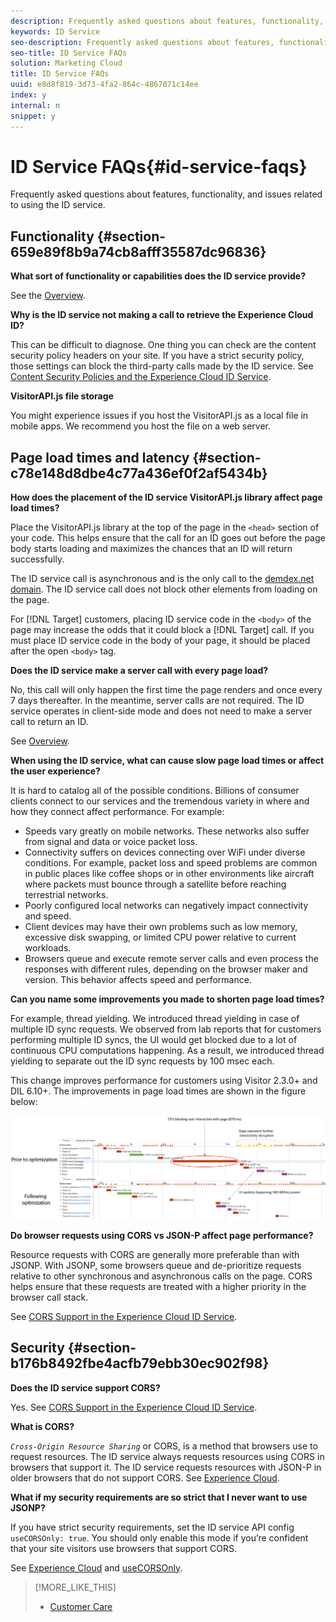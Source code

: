 ```yaml
---
description: Frequently asked questions about features, functionality, and issues related to using the ID service.
keywords: ID Service
seo-description: Frequently asked questions about features, functionality, and issues related to using the ID service.
seo-title: ID Service FAQs
solution: Marketing Cloud
title: ID Service FAQs
uuid: e8d8f819-3d73-4fa2-864c-4867071c14ee
index: y
internal: n
snippet: y
---
```


# ID Service FAQs{#id-service-faqs}

Frequently asked questions about features, functionality, and issues related to using the ID service.

## Functionality {#section-659e89f8b9a74cb8afff35587dc96836}

**What sort of functionality or capabilities does the ID service provide?**

See the [Overview](../mcvid-overview/mcvid-overview.md#concept-f5a14de0a66f496587c73dc06391b278).

**Why is the ID service not making a call to retrieve the Experience Cloud ID?**

This can be difficult to diagnose. One thing you can check are the content security policy headers on your site. If you have a strict security policy, those settings can block the third-party calls made by the ID service. See [Content Security Policies and the Experience Cloud ID Service](../mcvid-reference/mcvid-csp.md#concept-968c423a7392479db0a0d821ae9783e3).

**VisitorAPI.js file storage**

You might experience issues if you host the VisitorAPI.js as a local file in mobile apps. We recommend you host the file on a web server.

## Page load times and latency {#section-c78e148d8dbe4c77a436ef0f2af5434b}

**How does the placement of the ID service VisitorAPI.js library affect page load times?**

Place the VisitorAPI.js library at the top of the page in the `<head>` section of your code. This helps ensure that the call for an ID goes out before the page body starts loading and maximizes the chances that an ID will return successfully.

The ID service call is asynchronous and is the only call to the [demdex.net domain](https://marketing.adobe.com/resources/help/en_US/aam/demdex-calls.html). The ID service call does not block other elements from loading on the page.

For [!DNL Target] customers, placing ID service code in the `<body>` of the page may increase the odds that it could block a [!DNL Target] call. If you must place ID service code in the body of your page, it should be placed after the open `<body>` tag.

**Does the ID service make a server call with every page load?**

No, this call will only happen the first time the page renders and once every 7 days thereafter. In the meantime, server calls are not required. The ID service operates in client-side mode and does not need to make a server call to return an ID.

See [Overview](../mcvid-overview/mcvid-overview.md#concept-f5a14de0a66f496587c73dc06391b278).

**When using the ID service, what can cause slow page load times or affect the user experience?**

It is hard to catalog all of the possible conditions. Billions of consumer clients connect to our services and the tremendous variety in where and how they connect affect performance. For example:

* Speeds vary greatly on mobile networks. These networks also suffer from signal and data or voice packet loss. 
* Connectivity suffers on devices connecting over WiFi under diverse conditions. For example, packet loss and speed problems are common in public places like coffee shops or in other environments like aircraft where packets must bounce through a satellite before reaching terrestrial networks. 
* Poorly configured local networks can negatively impact connectivity and speed. 
* Client devices may have their own problems such as low memory, excessive disk swapping, or limited CPU power relative to current workloads. 
* Browsers queue and execute remote server calls and even process the responses with different rules, depending on the browser maker and version. This behavior affects speed and performance.

**Can you name some improvements you made to shorten page load times?**

For example, thread yielding. We introduced thread yielding in case of multiple ID sync requests. We observed from lab reports that for customers performing multiple ID syncs, the UI would get blocked due to a lot of continuous CPU computations happening. As a result, we introduced thread yielding to separate out the ID sync requests by 100 msec each.

This change improves performance for customers using Visitor 2.3.0+ and DIL 6.10+. The improvements in page load times are shown in the figure below:

![](assets/id_sync_improvements_copy.png)

**Do browser requests using CORS vs JSON-P affect page performance?**

Resource requests with CORS are generally more preferable than with JSONP. With JSONP, some browsers queue and de-prioritize requests relative to other synchronous and asynchronous calls on the page. CORS helps ensure that these requests are treated with a higher priority in the browser call stack.

See [CORS Support in the Experience Cloud ID Service](../mcvid-reference/mcvid-cors.md#concept-6c280446990d46d88ba9da15d2dcc758).

## Security {#section-b176b8492fbe4acfb79ebb30ec902f98}

**Does the ID service support CORS?**

Yes. See [CORS Support in the Experience Cloud ID Service](../mcvid-reference/mcvid-cors.md#concept-6c280446990d46d88ba9da15d2dcc758).

**What is CORS?**

*`Cross-Origin Resource Sharing`* or CORS, is a method that browsers use to request resources. The ID service always requests resources using CORS in browsers that support it. The ID service requests resources with JSON-P in older browsers that do not support CORS. See [Experience Cloud](../mcvid-reference/mcvid-cors.md#concept-6c280446990d46d88ba9da15d2dcc758).

**What if my security requirements are so strict that I never want to use JSONP?**

If you have strict security requirements, set the ID service API config `useCORSOnly: true`. You should only enable this mode if you’re confident that your site visitors use browsers that support CORS.

See [Experience Cloud](../mcvid-reference/mcvid-cors.md#concept-6c280446990d46d88ba9da15d2dcc758) and [useCORSOnly](../mcvid-library/mcvid-function-vars/mcvid-use-cors-only.md#reference-8a9a143d838b48d6b23329b84b13e1fa). 

>[!MORE_LIKE_THIS]
>
>* [Customer Care](https://helpx.adobe.com/marketing-cloud/contact-support.html)
